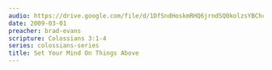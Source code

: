 ```yaml
---
audio: https://drive.google.com/file/d/1DfSndHoskmRHQ6jrndSQ0kolzsYBChcV/view
date: 2009-03-01
preacher: brad-evans
scripture: Colossians 3:1-4
series: colossians-series
title: Set Your Mind On Things Above
---
```

